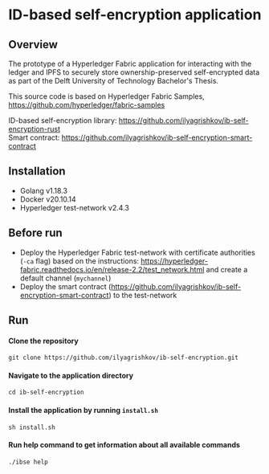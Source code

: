 # ID-based self-encryption application

## Overview
The prototype of a Hyperledger Fabric application for interacting with the ledger and IPFS to securely store ownership-preserved self-encrypted data as part of the Delft University of Technology Bachelor's Thesis.

This source code is based on Hyperledger Fabric Samples, https://github.com/hyperledger/fabric-samples   

ID-based self-encryption library: https://github.com/ilyagrishkov/ib-self-encryption-rust  
Smart contract: https://github.com/ilyagrishkov/ib-self-encryption-smart-contract

## Installation
* Golang v1.18.3
* Docker v20.10.14
* Hyperledger test-network v2.4.3

## Before run
* Deploy the Hyperledger Fabric test-network with certificate authorities (`-ca` flag) based on the instructions: https://hyperledger-fabric.readthedocs.io/en/release-2.2/test_network.html and create a default channel (`mychannel`)
* Deploy the smart contract (https://github.com/ilyagrishkov/ib-self-encryption-smart-contract) to the test-network


## Run

#### Clone the repository
```shell
git clone https://github.com/ilyagrishkov/ib-self-encryption.git
```

#### Navigate to the application directory
```shell
cd ib-self-encryption
```

#### Install the application by running `install.sh`
```shell
sh install.sh
```

#### Run help command to get information about all available commands
```shell
./ibse help
```
